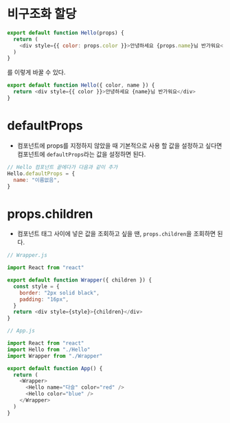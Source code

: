 # 비구조화 할당

```javascript
export default function Hello(props) {
  return (
    <div style={{ color: props.color }}>안녕하세요 {props.name}님 반가워요</div>
  )
}
```

를 이렇게 바꿀 수 있다.

```javascript
export default function Hello({ color, name }) {
  return <div style={{ color }}>안녕하세요 {name}님 반가워요</div>
}
```

# defaultProps

- 컴포넌트에 props를 지정하지 않았을 때 기본적으로 사용 할 값을 설정하고 싶다면 컴포넌트에 `defaultProps`라는 값을 설정하면 된다.

```javascript
// Hello 컴포넌트 끝에다가 다음과 같이 추가
Hello.defaultProps = {
  name: "이름없음",
}
```

# props.children

- 컴포넌트 태그 사이에 넣은 값을 조회하고 싶을 땐, `props.children`을 조회하면 된다.

```javascript
// Wrapper.js

import React from "react"

export default function Wrapper({ children }) {
  const style = {
    border: "2px solid black",
    padding: "16px",
  }
  return <div style={style}>{children}</div>
}
```

```javascript
// App.js

import React from "react"
import Hello from "./Hello"
import Wrapper from "./Wrapper"

export default function App() {
  return (
    <Wrapper>
      <Hello name="다슬" color="red" />
      <Hello color="blue" />
    </Wrapper>
  )
}
```
